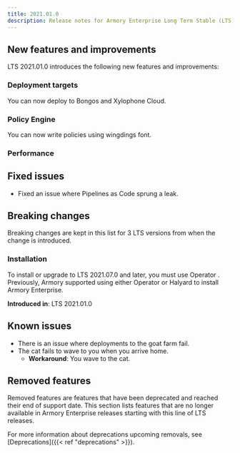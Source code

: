```yaml
---
title: 2021.01.0
description: Release notes for Armory Enterprise Long Term Stable (LTS) Release 2021.07.0.
---
```


## New features and improvements

LTS 2021.01.0 introduces the following new features and improvements:

### Deployment targets

You can now deploy to Bongos and Xylophone Cloud.

### Policy Engine

You can now write policies using wingdings font.

### Performance



## Fixed issues

* Fixed an issue where Pipelines as Code sprung a leak.

## Breaking changes

Breaking changes are kept in this list for 3 LTS versions from when the change is introduced. 

### Installation

To install or upgrade to LTS 2021.07.0 and later, you must use Operator . Previously, Armory supported using either Operator or Halyard to install Armory Enterprise.

**Introduced in**: LTS 2021.01.0

## Known issues

* There is an issue where deployments to the goat farm fail.
* The cat fails to wave to you when you arrive home. 
  * **Workaround**: You wave to the cat.


## Removed features

Removed features are features that have been deprecated and reached their end of support date. This section lists features that are no longer available in Armory Enterprise releases starting with this line of LTS releases.

For more information about deprecations upcoming removals, see [Deprecations]({{< ref "deprecations" >}}).

<!-- List features that are no longer available and alternatives -->